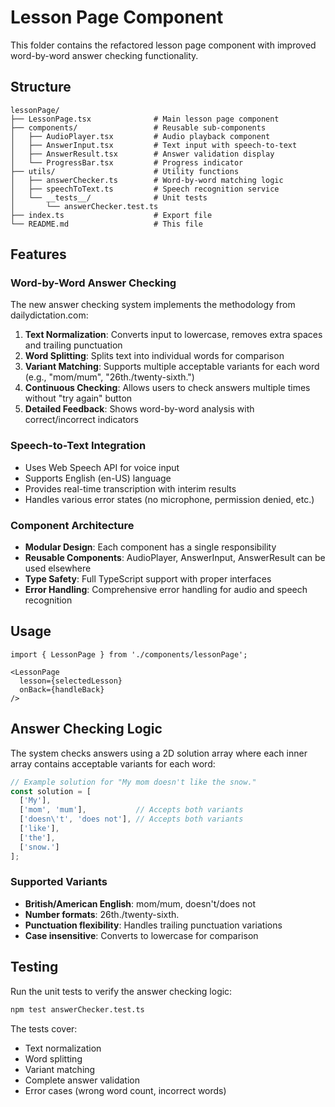 # Lesson Page Component

This folder contains the refactored lesson page component with improved word-by-word answer checking functionality.

## Structure

```
lessonPage/
├── LessonPage.tsx              # Main lesson page component
├── components/                 # Reusable sub-components
│   ├── AudioPlayer.tsx         # Audio playback component
│   ├── AnswerInput.tsx         # Text input with speech-to-text
│   ├── AnswerResult.tsx        # Answer validation display
│   └── ProgressBar.tsx         # Progress indicator
├── utils/                      # Utility functions
│   ├── answerChecker.ts        # Word-by-word matching logic
│   ├── speechToText.ts         # Speech recognition service
│   └── __tests__/              # Unit tests
│       └── answerChecker.test.ts
├── index.ts                    # Export file
└── README.md                   # This file
```

## Features

### Word-by-Word Answer Checking

The new answer checking system implements the methodology from dailydictation.com:

1. **Text Normalization**: Converts input to lowercase, removes extra spaces and trailing punctuation
2. **Word Splitting**: Splits text into individual words for comparison
3. **Variant Matching**: Supports multiple acceptable variants for each word (e.g., "mom/mum", "26th./twenty-sixth.")
4. **Continuous Checking**: Allows users to check answers multiple times without "try again" button
5. **Detailed Feedback**: Shows word-by-word analysis with correct/incorrect indicators

### Speech-to-Text Integration

- Uses Web Speech API for voice input
- Supports English (en-US) language
- Provides real-time transcription with interim results
- Handles various error states (no microphone, permission denied, etc.)

### Component Architecture

- **Modular Design**: Each component has a single responsibility
- **Reusable Components**: AudioPlayer, AnswerInput, AnswerResult can be used elsewhere
- **Type Safety**: Full TypeScript support with proper interfaces
- **Error Handling**: Comprehensive error handling for audio and speech recognition

## Usage

```tsx
import { LessonPage } from './components/lessonPage';

<LessonPage 
  lesson={selectedLesson} 
  onBack={handleBack} 
/>
```

## Answer Checking Logic

The system checks answers using a 2D solution array where each inner array contains acceptable variants for each word:

```typescript
// Example solution for "My mom doesn't like the snow."
const solution = [
  ['My'],
  ['mom', 'mum'],           // Accepts both variants
  ['doesn\'t', 'does not'], // Accepts both variants
  ['like'],
  ['the'],
  ['snow.']
];
```

### Supported Variants

- **British/American English**: mom/mum, doesn't/does not
- **Number formats**: 26th./twenty-sixth.
- **Punctuation flexibility**: Handles trailing punctuation variations
- **Case insensitive**: Converts to lowercase for comparison

## Testing

Run the unit tests to verify the answer checking logic:

```bash
npm test answerChecker.test.ts
```

The tests cover:
- Text normalization
- Word splitting
- Variant matching
- Complete answer validation
- Error cases (wrong word count, incorrect words)
